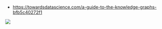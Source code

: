 
- https://towardsdatascience.com/a-guide-to-the-knowledge-graphs-bfb5c40272f1


![](/assets/images/2024-09-13-14-01-42.png)